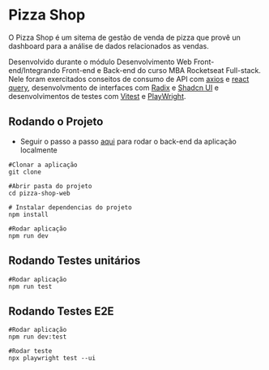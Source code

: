 # Pizza Shop

O Pizza Shop é um sitema de gestão de venda de pizza que provê un dashboard para a análise de dados relacionados as vendas.

Desenvolvido durante o módulo Desenvolvimento Web Front-end/Integrando Front-end e Back-end do curso MBA Rocketseat Full-stack. Nele foram exercitados conseitos de consumo de API com [axios](https://www.npmjs.com/package/axios) e [react query](https://tanstack.com/query/latest/docs/framework/react/overview), desenvolvmento de interfaces com [Radix](https://www.radix-ui.com/) e [Shadcn UI](https://ui.shadcn.com/) e desenvolvimentos de testes com [Vitest](https://vitest.dev/) e [PlayWright](https://playwright.dev/docs/intro).

## Rodando o Projeto

- Seguir o passo a passo [aqui](https://github.com/rocketseat-education/pizzashop-api) para rodar o back-end da aplicação localmente

```
#Clonar a aplicação
git clone 

#Abrir pasta do projeto
cd pizza-shop-web

# Instalar dependencias do projeto
npm install

#Rodar aplicação
npm run dev
```
## Rodando Testes unitários

```
#Rodar aplicação
npm run test
```
## Rodando Testes E2E


```
#Rodar aplicação
npm run dev:test

#Rodar teste
npx playwright test --ui
```